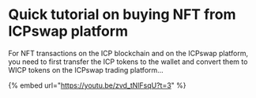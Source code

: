 # Quick tutorial on buying NFT from ICPswap platform

For NFT transactions on the ICP blockchain and on the ICPswap platform, you need to first transfer the ICP tokens to the wallet and convert them to WICP tokens on the ICPswap trading platform...

{% embed url="https://youtu.be/zvd_tNlFsqU?t=3" %}
